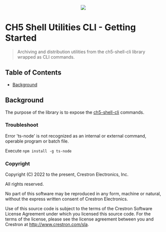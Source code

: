 <p align="center">
  <img src="https://kenticoprod.azureedge.net/kenticoblob/crestron/media/crestron/generalsiteimages/crestron-logo.png">
</p>
 
# CH5 Shell Utilities CLI - Getting Started

> Archiving and distribution utilities from the ch5-shell-cli library wrapped as CLI commands.

## Table of Contents
- [Background](#background)

## Background
The purpose of the library is to expose the [ch5-shell-cli](https://www.npmjs.com/package/@crestron/ch5-shell-cli) commands.

### Troubleshoot
Error 'ts-node' is not recognized as an internal or external command, operable program or batch file.

Execute `npm install -g ts-node`

### Copyright

Copyright (C) 2022 to the present, Crestron Electronics, Inc.

All rights reserved.

No part of this software may be reproduced in any form, machine
or natural, without the express written consent of Crestron Electronics.

Use of this source code is subject to the terms of the Crestron Software License Agreement
under which you licensed this source code. For the terms of the license,
please see the license agreement between you and Crestron at http://www.crestron.com/sla.
